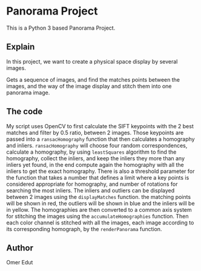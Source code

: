 # Panorama Project

This is a Python 3 based Panorama Project.

## Explain
In this project, we want to create a physical space display by several images.

Gets a sequence of images, and find the matches points between the images, and the way of the image display and stitch them into one panorama image.

## The code
My script uses OpenCV to first calculate the SIFT keypoints with the 2 best matches and filter by 0.5 ratio, between 2 images. Those keypoints are passed into a ```ransacHomography``` function that then calculates a homography and inliers. ```ransacHomography``` will choose four random correspondences, calculate a homography, by using ```leastSquares``` algorithm to find the homography, collect the inliers, and keep the inliers they more than any inliers yet found, in the end compute again the homography with all the inliers to get the exact homography. There is also a threshold parameter for the function that takes a number that defines a limit where a key points is considered appropriate for homography, and number of rotations for searching the most inliers.
The inliers and outliers can be displayed between 2 images using the ```displayMatches``` function. the matching points will be shown in red, the outliers will be shown in blue and the inliers will be in yellow.
The homographies are then converted to a common axis system for stitching the images using the ```accumulateHomographies``` function.
Then each color channel is stitched with all the images, each image according to its corresponding homograph, by the ```renderPanorama``` function.

## Author
Omer Edut
